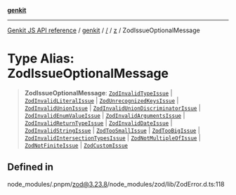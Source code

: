 [**genkit**](../../../README.md)

***

[Genkit JS API reference](../../../../README.md) / [genkit](../../../README.md) / [/](../../../README.md) / [z](../README.md) / ZodIssueOptionalMessage

# Type Alias: ZodIssueOptionalMessage

> **ZodIssueOptionalMessage**: [`ZodInvalidTypeIssue`](../interfaces/ZodInvalidTypeIssue.md) \| [`ZodInvalidLiteralIssue`](../interfaces/ZodInvalidLiteralIssue.md) \| [`ZodUnrecognizedKeysIssue`](../interfaces/ZodUnrecognizedKeysIssue.md) \| [`ZodInvalidUnionIssue`](../interfaces/ZodInvalidUnionIssue.md) \| [`ZodInvalidUnionDiscriminatorIssue`](../interfaces/ZodInvalidUnionDiscriminatorIssue.md) \| [`ZodInvalidEnumValueIssue`](../interfaces/ZodInvalidEnumValueIssue.md) \| [`ZodInvalidArgumentsIssue`](../interfaces/ZodInvalidArgumentsIssue.md) \| [`ZodInvalidReturnTypeIssue`](../interfaces/ZodInvalidReturnTypeIssue.md) \| [`ZodInvalidDateIssue`](../interfaces/ZodInvalidDateIssue.md) \| [`ZodInvalidStringIssue`](../interfaces/ZodInvalidStringIssue.md) \| [`ZodTooSmallIssue`](../interfaces/ZodTooSmallIssue.md) \| [`ZodTooBigIssue`](../interfaces/ZodTooBigIssue.md) \| [`ZodInvalidIntersectionTypesIssue`](../interfaces/ZodInvalidIntersectionTypesIssue.md) \| [`ZodNotMultipleOfIssue`](../interfaces/ZodNotMultipleOfIssue.md) \| [`ZodNotFiniteIssue`](../interfaces/ZodNotFiniteIssue.md) \| [`ZodCustomIssue`](../interfaces/ZodCustomIssue.md)

## Defined in

node\_modules/.pnpm/zod@3.23.8/node\_modules/zod/lib/ZodError.d.ts:118
